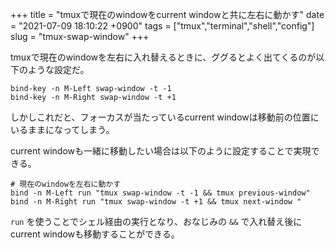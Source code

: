 +++
title = "tmuxで現在のwindowをcurrent windowと共に左右に動かす"
date = "2021-07-09 18:10:22 +0900"
tags = ["tmux","terminal","shell","config"]
slug = "tmux-swap-window"
+++


tmuxで現在のwindowを左右に入れ替えるときに、ググるとよく出てくるのが以下のような設定だ。

```
bind-key -n M-Left swap-window -t -1
bind-key -n M-Right swap-window -t +1
```

しかしこれだと、フォーカスが当たっているcurrent windowは移動前の位置にいるままになってしまう。

current windowも一緒に移動したい場合は以下のように設定することで実現できる。

```
# 現在のwindowを左右に動かす
bind -n M-Left run "tmux swap-window -t -1 && tmux previous-window"
bind -n M-Right run "tmux swap-window -t +1 && tmux next-window "
```


`run` を使うことでシェル経由の実行となり、おなじみの `&&` で入れ替え後にcurrent windowも移動することができる。


